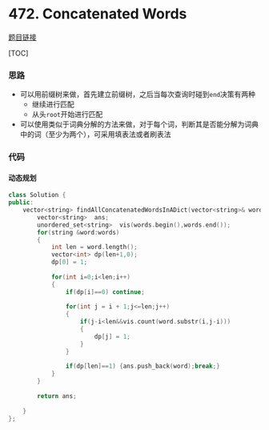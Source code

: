 # 472. Concatenated Words

[题目链接](https://leetcode.com/problems/concatenated-words/)

[TOC]

### 思路
* 可以用前缀树来做，首先建立前缀树，之后当每次查询时碰到`end`决策有两种
    * 继续进行匹配
    * 从头`root`开始进行匹配
* 可以使用类似于词典分解的方法来做，对于每个词，判断其是否能分解为词典中的词（至少为两个），可采用填表法或者刷表法

### 代码

#### 动态规划

```cpp
class Solution {
public:
    vector<string> findAllConcatenatedWordsInADict(vector<string>& words) {
        vector<string>  ans;
        unordered_set<string>  vis(words.begin(),words.end());
        for(string &word:words)
        {
            int len = word.length();
            vector<int> dp(len+1,0);
            dp[0] = 1;
            
            for(int i=0;i<len;i++)
            {
                if(dp[i]==0) continue;
                
                for(int j = i + 1;j<=len;j++)
                {
                    if(j-i<len&&vis.count(word.substr(i,j-i)))
                    {
                        dp[j] = 1; 
                    }
                }
                
                if(dp[len]==1) {ans.push_back(word);break;}
            }
        }
        
        return ans;
        
    }
};
```

